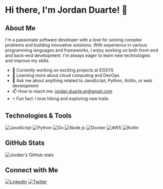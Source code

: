 # Hi there, I'm Jordan Duarte! 👋

## About Me

I'm a passionate software developer with a love for solving complex problems and building innovative solutions. With experience in various programming languages and frameworks, I enjoy working on both front-end and back-end development. I'm always eager to learn new technologies and improve my skills.

- 🔭 Currently working on exciting projects at EGSYS
- 🌱 Learning more about cloud computing and DevOps
- 💬 Ask me about anything related to JavaScript, Python, Kotlin, or web development
- 📫 How to reach me: [jordan.duarte.pr@gmail.com](mailto:jordan.duarte.pr@gmail.com)
- ⚡ Fun fact: I love hiking and exploring new trails

## Technologies & Tools

![JavaScript](https://img.shields.io/badge/JavaScript-323330?style=for-the-badge&logo=javascript&logoColor=F7DF1E)
![Python](https://img.shields.io/badge/Python-3776AB?style=for-the-badge&logo=python&logoColor=white)
![Go](https://img.shields.io/badge/Go-2070F0?style=for-the-badge&logo=go&logoColor=white)
![Node.js](https://img.shields.io/badge/Node.js-339933?style=for-the-badge&logo=nodedotjs&logoColor=white)
![Docker](https://img.shields.io/badge/Docker-2496ED?style=for-the-badge&logo=docker&logoColor=white)
![AWS](https://img.shields.io/badge/AWS-232F3E?style=for-the-badge&logo=amazonaws&logoColor=white)
![Kotlin](https://img.shields.io/badge/Kotlin-A020F0?style=for-the-badge&logo=kotlin&logoColor=white)

## GitHub Stats

![Jordan's GitHub stats](https://github-readme-stats.vercel.app/api?username=jordanfduarte-egsys&show_icons=true&theme=radical&count_private=true)

## Connect with Me

[![LinkedIn](https://img.shields.io/badge/LinkedIn-0077B5?style=for-the-badge&logo=linkedin&logoColor=white)](https://www.linkedin.com/in/jordan-duarte-83791374)
[![Twitter](https://img.shields.io/badge/Twitter-1DA1F2?style=for-the-badge&logo=twitter&logoColor=white)](https://twitter.com/jordan_duarte)
